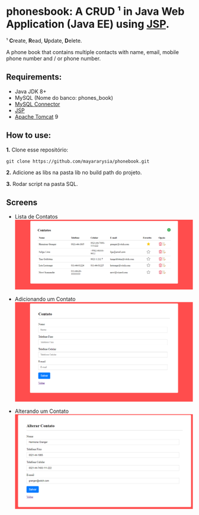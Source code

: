# phonesbook: A **CRUD** ¹ in Java Web Application (Java EE) using [JSP](https://pt.wikipedia.org/wiki/JavaServer_Pages).

¹ **C**reate, **R**ead, **U**pdate, **D**elete.

A phone book that contains multiple contacts with name, email, mobile phone number and / or phone number.

## Requirements:

- Java JDK 8+
- MySQL (Nome do banco: phones_book)
- [MySQL Connector](https://dev.mysql.com/downloads/connector/j/)
- [JSP](http://www.java2s.com/Code/Jar/j/Downloadjavaxservletjspjar.htm)
- [Apache Tomcat](https://tomcat.apache.org/) 9


## How to use:

**1.** Clone esse repositório:

```
git clone https://github.com/mayararysia/phonebook.git
```

**2.**  Adicione as libs na pasta lib no build path do projeto.

**3.** Rodar script na pasta SQL.

## Screens

- Lista de Contatos
![Lista de Contato](https://raw.githubusercontent.com/mayararysia/phonebook/master/Screenshots/home.png)

- Adicionando um Contato
![Adicionando um Contato](https://raw.githubusercontent.com/mayararysia/phonebook/master/Screenshots/register.png)

- Alterando um Contato
![Alterando um Contato](https://raw.githubusercontent.com/mayararysia/phonebook/master/Screenshots/edit.png)




